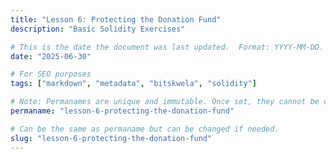 ```yaml
---
title: "Lesson 6: Protecting the Donation Fund"
description: "Basic Solidity Exercises"

# This is the date the document was last updated.  Format: YYYY-MM-DD.
date: "2025-06-30"

# For SEO purposes
tags: ["markdown", "metadata", "bitskwela", "solidity"]

# Note: Permanames are unique and immutable. Once set, they cannot be changed.  You may change the filename but not this.
permaname: "lesson-6-protecting-the-donation-fund"

# Can be the same as permaname but can be changed if needed.
slug: "lesson-6-protecting-the-donation-fund"
---
```

